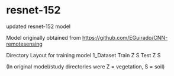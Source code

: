 # resnet-152
updated resnet-152 model

Model originally obtained from https://github.com/EGuirado/CNN-remotesensing

Directory Layout for training model
    1_Dataset
        Train
            Z
            S
        Test
            Z
            S

(In original model/study directories were Z = vegetation, S = soil)


